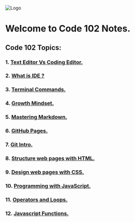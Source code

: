 ![Logo](https://intaj.net/wp-content/uploads/2020/08/ASAC-Bilingual-1024x220.png)
# Welcome to **Code 102 Notes**.
## Code 102 Topics:
### 1. [Text Editor Vs Coding Editor.](/home/oebitw/coding/reading-notes/102/text-editor-vs-coding-editor.md)
### 2. [What is IDE ?](https://oebitw.github.io/reading-notes/IDE)

### 3. [Terminal Commands.](https://oebitw.github.io/reading-notes/terminal-commands)

### 4. [Growth Mindset.](https://oebitw.github.io/reading-notes/growth-mindset)

### 5. [Mastering Markdown.](https://oebitw.github.io/reading-notes/mastering-markdown)

### 6. [GitHub Pages.](https://oebitw.github.io/reading-notes/github-pages)

### 7. [Git Intro.](https://oebitw.github.io/reading-notes/git-intro)
### 8. [Structure web pages with HTML.](https://oebitw.github.io/reading-notes/structure-html-web)
### 9. [Design web pages with CSS.](https://oebitw.github.io/reading-notes/css-design)
### 10. [Programming with JavaScript.](https://oebitw.github.io/reading-notes/js)
### 11. [Operators and Loops.](https://oebitw.github.io/reading-notes/operators-loops)
### 12. [Javascript Functions.](https://oebitw.github.io/reading-notes/js-functions)

